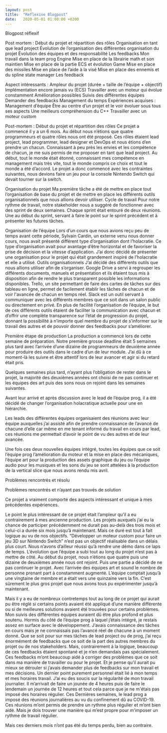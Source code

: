 ```yaml
---
layout: post
title:  "Reflexive Blogpost"
date:   2020-05-01 01:00:00 +0200
---
```


Blogpost réflexif

Post mortem :
Début du projet et répartition des rôles
Organisation en tant que lead project
Évolution de l’organisation des différentes organisation du projet
Évolution des équipes et des responsabilité
Les feedbacks
Mon travail dans la team prog
Engine
Mise en place de la librairie math et son maintien
Mise en place de la partie ECS et évolution
Game
Mise en place des missiles
Mise en place de l’aide à la visé
Mise en place des ennemis et du spline state manager
Les feedback

Aspect intéressants :
Ampleur du projet (durée + taille de l’équipe + objectif)
Implémentation encore jamais vu (ECS)
Travailler avec un moteur qui évolue constamment
Amélioration possibles 
Suivis des différentes équipes
Demander des feedbacks
Management du temps
Expériences acquises :
Management d’équipe
Être au centre d’un projet et le voir évoluer sous tous ses aspects
Une meilleurs compréhension du C++
Travailler avec un moteur custom


Post-mortem :
Début du projet et répartition des rôles
Ce projet a commencé il y a un 6 mois. Au début nous n’étions que quatre programmeurs et quatre rôles nous ont été proposé. Ces rôles étaient lead project, lead programmer, lead designer et DevOps et nous étions d’en prendre un chacun. Connaissant à peu près les envies et les compétence de chacun, je me suis permis de me proposer en tant que lead project. Au début, tout le monde était étonné, connaissant mes compétence en management mais très vite, tout le monde compris ce choix et tout le monde a été d’accord. Le projet a donc commencé avec les contraintes suivantes, nous devions faire un jeu pour la console Nintendo Switch qui devait tourner sur la switch.

Organisation du projet
Ma première tâche a été de mettre en place tout l’organisation de base du projet et de mettre en place les différents outils organisationnels que nous allions devoir utiliser.
Cycle de travail
Pour notre rythme de travail, notre stakeholder nous a suggéré de fonctionner avec des sprint de deux semaines. Chaque sprint était entouré de deux réunions. Une au début du sprint, servant à faire le point sur le sprint précédent et à présenter les futures tâches.

Organisation de l’équipe
Lors d’un cours que nous avions reçu peu de temps avant cette période, Sylvain Cardin, un externe venu nous donner cours, nous avait présenté différent type d’organisation dont l’holacratie. Ce type d’organisation avait pour avantage d’être horizontal et de favoriser la prise de décision et la vitesse d’application. J’ai donc décidé de présenter une organisation pour le projet qui était grandement inspiré de l’holacratie et elle a utilisé.
Outils organisationnels
J’ai décidé des différents outils que nous allions utiliser afin de s’organiser.
Google Drive a servi à regrouper les différents documents, manuels et présentation et ils étaient tous mis à disposition afin de rendre le plus transparent possible les informations disponibles. 
Trello, un site permettant de faire des cartes de tâches sur des tableau en ligne, permet de facilement établir les tâches de chacun et de voir l'avancée de chacun en temps réel.
Slack est un outil servant à communiquer avec les différents membres que ce soit dans un salon public ou directement en privé.
En plus de facilité l’organisation de l’équipe, le but de ces différents outils étaient de faciliter la communication avec chacun et d’offrir une complète transparence sur l’état de progression du projet, donnant la possibilité à n’importe quel membre du projet de s’informer sur le travail des autres et de pouvoir donner des feedbacks pour s’améliorer.

Première étape de production
La production a commencé lors de cette semaine de préparation. Notre première grosse deadline était 5 semaines plus tard avec l’arrivée d’une dizaine de programmeurs de deuxième année pour produire des outils dans le cadre d’un de leur module. J’ai dû à ce moment-là les suivre et être attentif lors de leur avancer et agir si du retard était pris. 

Quelques semaines plus tard, n’ayant plus l’obligation de rester dans le projet, la majorité des deuxièmes années ont choisi de ne pas continuer et les équipes des art puis des sons nous on rejoint dans les semaines suivantes.

Avant leur arrivé et après discussion avec le lead de l’équipe prog, il a été décidé de changer l’organisation holacratique actuelle pour une en hiérarchie.

Les leads des différentes équipes organisaient des réunions avec leur équipe auxquelles j’ai assisté afin de prendre connaissance de l’avancé de chacune d’elle car même en me tenant informé du travail en cours par lead, ces réunions me permettait d’avoir le point de vu des autres et de leur avancée.

Une fois ces deux nouvelles équipes intégré, toutes les équipes que ce soit l’équipe prog l’amélioration du moteur et la mise en place des mécaniques, l’équipe art pour la production des assets graphique du jeu ou l’équipe audio pour les musiques et les sons du jeu se sont attelées à la production de la vertical slice que nous avons rendu mis avril.

Problèmes rencontrés et résolu

Problèmes rencontrés et n’ayant pas trouvés de solution


Ce projet a vraiment comporté des aspects intéressant et unique à mes précédentes expériences.

Le point le plus intéressant de ce projet était l’ampleur qu’il a eu contrairement à mes ancienne production. Les projets auxquels j’ai eu la chance de participer précédemment ne durait pas au-delà des trois mois et celui-ci a durée six mois jusqu’à maintenant. Mais ce duré est tout à fait logique au vu de nos objectifs. “Développer un moteur custom pour faire un jeu 3D sur Nintendo Switch” n’est pas un objectif réalisable dans un délais plus court. Nous n’avons d’ailleur réussi qu’à rendre une démo dans ce laps de temps. L’évolution que l’équipe a subi tout au long du projet n’est pas à mettre de côté. Au début du projet, nous n’étions que quatre puis une dizaine de deuxièmes année nous ont rejoint. Puis une partie a décidé de ne pas continuer le projet. Avec l’arrivée des équipes art et sound le nombre de personne prenant part à constamment augmenté. L’équipe comptait jusqu’à une vingtaine de membre et a était vers une quinzaine vers la fin. C’est sûrement le plus gros projet que nous avons tous pu expérimenter jusqu’à maintenant.

Mais il y a eu de nombreux contretemps tout au long de ce projet qui aurait pu être réglé si certains points avaient été appliqué d’une manière différente ou si de meilleures solutions avaient été trouvées pour certains problèmes. Mon suivis des différentes équipes auraient dû être plus profond et plus soutenu. Hormis du côté de l’équipe prog à laquel j’étais intégré, je restais assez en surface avec le développement. J’avais connaissance des tâches en cours mais je ne connaissais pas l’avancé réel de chacune à un moment donné. Que se soit pour sur mes tâches de lead project ou de prog, j’ai reçu énormément de feedbacks que ce soit de la part des autres membres du projet ou de nos stakeholders. Mais, contrairement à la logique, beaucoup de ces feedbacks étaient spontané et je n’en demandais pas spécialement. Ces feedbacks m’ont beaucoup aidé à corriger des problèmes que ce soit dans ma manière de travailler ou pour le projet. Et je pense qu’il aurait pu mieux se dérouler si j’avais demander plus de feedbacks sur mon travail et mes décisions. Un dernier point purement personnel était lié à mon temps et mes horaires travail. J’ai eu des soucis sur la régularité de mon travail journalier. Il m’arrivait de faire un jounée de 4 heures puis de faire le lendemain un journée de 12 heures et tout cela parce que je ne m'étais pas imposé des horaires régulier. Ces Dernières semaines, le lead prog a imposé des réunions journalières au vu du confinement dû au COVID-19. Ces réunions m’ont permis de prendre un rythme plus régulier et m’ont bien aidé. Mais je dois trouver une manière qui m’est propre pour m’imposer un rythme de travail régulier.

Mais ces derniers mois n’ont pas été du temps perdu, bien au contraire. 



